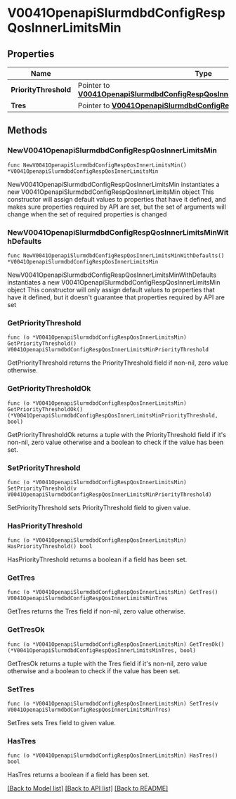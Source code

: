 # V0041OpenapiSlurmdbdConfigRespQosInnerLimitsMin

## Properties

Name | Type | Description | Notes
------------ | ------------- | ------------- | -------------
**PriorityThreshold** | Pointer to [**V0041OpenapiSlurmdbdConfigRespQosInnerLimitsMinPriorityThreshold**](V0041OpenapiSlurmdbdConfigRespQosInnerLimitsMinPriorityThreshold.md) |  | [optional] 
**Tres** | Pointer to [**V0041OpenapiSlurmdbdConfigRespQosInnerLimitsMinTres**](V0041OpenapiSlurmdbdConfigRespQosInnerLimitsMinTres.md) |  | [optional] 

## Methods

### NewV0041OpenapiSlurmdbdConfigRespQosInnerLimitsMin

`func NewV0041OpenapiSlurmdbdConfigRespQosInnerLimitsMin() *V0041OpenapiSlurmdbdConfigRespQosInnerLimitsMin`

NewV0041OpenapiSlurmdbdConfigRespQosInnerLimitsMin instantiates a new V0041OpenapiSlurmdbdConfigRespQosInnerLimitsMin object
This constructor will assign default values to properties that have it defined,
and makes sure properties required by API are set, but the set of arguments
will change when the set of required properties is changed

### NewV0041OpenapiSlurmdbdConfigRespQosInnerLimitsMinWithDefaults

`func NewV0041OpenapiSlurmdbdConfigRespQosInnerLimitsMinWithDefaults() *V0041OpenapiSlurmdbdConfigRespQosInnerLimitsMin`

NewV0041OpenapiSlurmdbdConfigRespQosInnerLimitsMinWithDefaults instantiates a new V0041OpenapiSlurmdbdConfigRespQosInnerLimitsMin object
This constructor will only assign default values to properties that have it defined,
but it doesn't guarantee that properties required by API are set

### GetPriorityThreshold

`func (o *V0041OpenapiSlurmdbdConfigRespQosInnerLimitsMin) GetPriorityThreshold() V0041OpenapiSlurmdbdConfigRespQosInnerLimitsMinPriorityThreshold`

GetPriorityThreshold returns the PriorityThreshold field if non-nil, zero value otherwise.

### GetPriorityThresholdOk

`func (o *V0041OpenapiSlurmdbdConfigRespQosInnerLimitsMin) GetPriorityThresholdOk() (*V0041OpenapiSlurmdbdConfigRespQosInnerLimitsMinPriorityThreshold, bool)`

GetPriorityThresholdOk returns a tuple with the PriorityThreshold field if it's non-nil, zero value otherwise
and a boolean to check if the value has been set.

### SetPriorityThreshold

`func (o *V0041OpenapiSlurmdbdConfigRespQosInnerLimitsMin) SetPriorityThreshold(v V0041OpenapiSlurmdbdConfigRespQosInnerLimitsMinPriorityThreshold)`

SetPriorityThreshold sets PriorityThreshold field to given value.

### HasPriorityThreshold

`func (o *V0041OpenapiSlurmdbdConfigRespQosInnerLimitsMin) HasPriorityThreshold() bool`

HasPriorityThreshold returns a boolean if a field has been set.

### GetTres

`func (o *V0041OpenapiSlurmdbdConfigRespQosInnerLimitsMin) GetTres() V0041OpenapiSlurmdbdConfigRespQosInnerLimitsMinTres`

GetTres returns the Tres field if non-nil, zero value otherwise.

### GetTresOk

`func (o *V0041OpenapiSlurmdbdConfigRespQosInnerLimitsMin) GetTresOk() (*V0041OpenapiSlurmdbdConfigRespQosInnerLimitsMinTres, bool)`

GetTresOk returns a tuple with the Tres field if it's non-nil, zero value otherwise
and a boolean to check if the value has been set.

### SetTres

`func (o *V0041OpenapiSlurmdbdConfigRespQosInnerLimitsMin) SetTres(v V0041OpenapiSlurmdbdConfigRespQosInnerLimitsMinTres)`

SetTres sets Tres field to given value.

### HasTres

`func (o *V0041OpenapiSlurmdbdConfigRespQosInnerLimitsMin) HasTres() bool`

HasTres returns a boolean if a field has been set.


[[Back to Model list]](../README.md#documentation-for-models) [[Back to API list]](../README.md#documentation-for-api-endpoints) [[Back to README]](../README.md)


